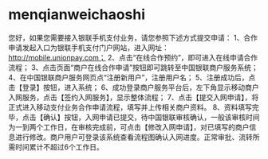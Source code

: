 menqianweichaoshi
=================
您好，如果您需要接入银联手机支付业务，请您参照下述方式提交申请：
1、合作申请发起入口为银联手机支付门户网站，进入网址：http://mobile.unionpay.com；
2、点击“在线合作预约”，即可进入在线申请合作流程；
3、点击页面“商户在线合作申请”按钮即可跳转至中国银联商户服务系统；
4、在中国银联商户服务网页点“注册新用户”，注册用户名；
5、注册成功后，点击【登录】按钮，进入系统；
6、成功登录商户服务平台后，左下角显示移动商户入网服务，点击【签约入网服务】，显示整体流程；
7、点击【提交入网申请】，将正式进入移动支付业务合作申请流程，填写并上传相关商户资料。
8、资料填写完毕，点击【确认】按钮，入网申请已提交，待中国银联审核确认，一般该审核时间为一到两个工作日，在审核完成前，可点击【修改入网申请】，对已填写的商户信息进行修改。商户用户可登录该系统查看流程图确认入网进度。正常审批、流转所需时间累计不超过6个工作日。
